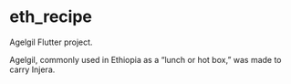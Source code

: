 # eth_recipe

Agelgil Flutter project.

Agelgil, commonly used in Ethiopia as a “lunch or hot box,” was made to carry Injera.
